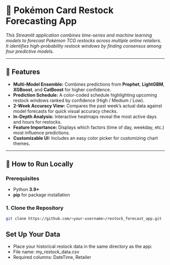 # 🎴 Pokémon Card Restock Forecasting App

*This Streamlit application combines time-series and machine learning models to forecast Pokémon TCG restocks across multiple online retailers. It identifies high-probability restock windows by finding consensus among four predictive models.*

---

## 🚀 Features

- **Multi-Model Ensemble:** Combines predictions from **Prophet**, **LightGBM**, **XGBoost**, and **CatBoost** for higher confidence.  
- **Prediction Schedule:** A color-coded schedule highlighting upcoming restock windows ranked by confidence (High / Medium / Low).  
- **2-Week Accuracy View:** Compares the past week’s actual data against model forecasts for quick visual accuracy checks.  
- **In-Depth Analysis:** Interactive heatmaps reveal the most active days and hours for restocks.  
- **Feature Importance:** Displays which factors (time of day, weekday, etc.) most influence predictions.  
- **Customizable UI:** Includes an easy color picker for customizing chart themes.  

---

## 🧩 How to Run Locally

### **Prerequisites**
- Python **3.9+**
- **pip** for package installation

### **1. Clone the Repository**
```bash
git clone https://github.com/<your-username>/restock_forecast_app.git
```

## Set Up Your Data

- Place your historical restock data in the same directory as the app:
- File name: my_restock_data.csv
- Required columns: DateTime, Retailer

